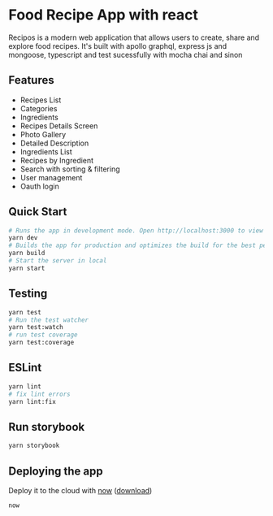 # Food Recipe App with react

Recipos is a modern web application that allows users to create, share and explore 
food recipes. It's built with apollo graphql, express js and mongoose, typescript 
and test sucessfully with mocha chai and sinon

## Features

- Recipes List
- Categories
- Ingredients
- Recipes Details Screen
- Photo Gallery
- Detailed Description
- Ingredients List
- Recipes by Ingredient
- Search with sorting & filtering
- User management
- Oauth login

## Quick Start

```bash
# Runs the app in development mode. Open http://localhost:3000 to view it in the browser.
yarn dev
# Builds the app for production and optimizes the build for the best performance.
yarn build
# Start the server in local
yarn start
```

## Testing

```bash
yarn test
# Run the test watcher
yarn test:watch
# run test coverage
yarn test:coverage
```

## ESLint

```bash
yarn lint
# fix lint errors
yarn lint:fix
```

## Run storybook

```bash
yarn storybook
```

## Deploying the app

Deploy it to the cloud with [now](https://zeit.co/now) ([download](https://zeit.co/download))

```bash
now
```